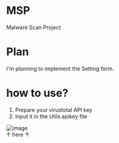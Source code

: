 # MSP
Malware Scan Project
<br>
# Plan
I'm planning to implement the Setting form.
<br>

# how to use?
1. Prepare your virustotal API key
2. Input it in the Utils.apikey file

![image](https://user-images.githubusercontent.com/82876235/232652401-5212a2a2-b522-46b6-a906-6bb2d0680142.png)
<br> ↑ here ↑
